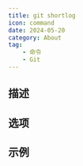 ```yaml
---
title: git shortlog
icon: command
date: 2024-05-20
category: About
tag:
    - 命令
    - Git
---
```


## 描述



## 选项



## 示例
